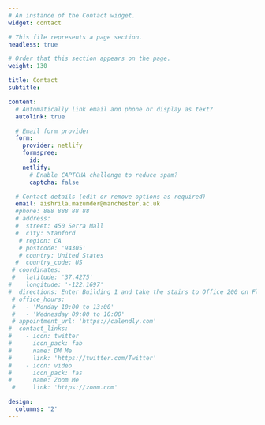 ```yaml
---
# An instance of the Contact widget.
widget: contact

# This file represents a page section.
headless: true

# Order that this section appears on the page.
weight: 130

title: Contact
subtitle:

content:
  # Automatically link email and phone or display as text?
  autolink: true

  # Email form provider
  form:
    provider: netlify
    formspree:
      id:
    netlify:
      # Enable CAPTCHA challenge to reduce spam?
      captcha: false

  # Contact details (edit or remove options as required)
  email: aishrila.mazumder@manchester.ac.uk
  #phone: 888 888 88 88
  # address:
  #  street: 450 Serra Mall
  #  city: Stanford
   # region: CA
   # postcode: '94305'
   # country: United States
  #  country_code: US
 # coordinates:
 #   latitude: '37.4275'
#    longitude: '-122.1697'
#  directions: Enter Building 1 and take the stairs to Office 200 on Floor 2
 # office_hours:
 #   - 'Monday 10:00 to 13:00'
 #   - 'Wednesday 09:00 to 10:00'
 # appointment_url: 'https://calendly.com'
#  contact_links:
#    - icon: twitter
#      icon_pack: fab
#      name: DM Me
#      link: 'https://twitter.com/Twitter'
#    - icon: video
#      icon_pack: fas
#      name: Zoom Me
 #     link: 'https://zoom.com'

design:
  columns: '2'
---
```

